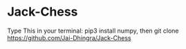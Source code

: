 # Jack-Chess
Type This in your terminal:
pip3 install numpy, then
git clone https://github.com/Jai-Dhingra/Jack-Chess
